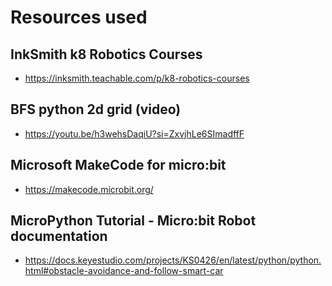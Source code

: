 # Resources used

## InkSmith k8 Robotics Courses 
- https://inksmith.teachable.com/p/k8-robotics-courses
  
## BFS python 2d grid (video)
- https://youtu.be/h3wehsDaqiU?si=ZxvjhLe6SImadffF

## Microsoft MakeCode for micro:bit
- https://makecode.microbit.org/

## MicroPython Tutorial - Micro:bit Robot documentation 
- https://docs.keyestudio.com/projects/KS0426/en/latest/python/python.html#obstacle-avoidance-and-follow-smart-car
  
  

